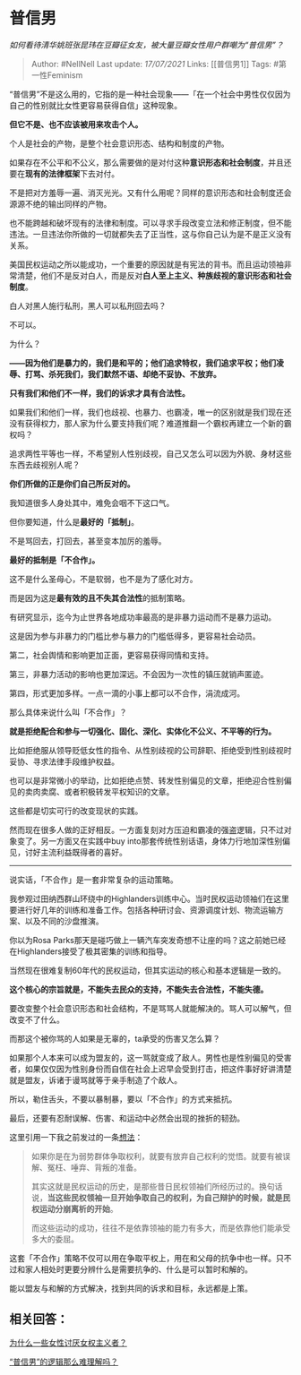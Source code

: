 # 普信男
*如何看待清华姚班张昆玮在豆瓣征女友，被大量豆瓣女性用户群嘲为“普信男”？*

> Author: #NellNell 
Last update: *17/07/2021* 
Links: [[普信男1]]
Tags:  #第一性Feminism 
  

“普信男”不是这么用的，它指的是一种社会现象——「在一个社会中男性仅仅因为自己的性别就比女性更容易获得自信」这种现象。

**但它不是、也不应该被用来攻击个人。**

个人是社会的产物，是整个社会意识形态、结构和制度的产物。

如果存在不公平和不公义，那么需要做的是对付这种**意识形态和社会制度**，并且还要在**现有的法律框架**下去对付。

不是把对方羞辱一遍、消灭光光。又有什么用呢？同样的意识形态和社会制度还会源源不绝的输出同样的产物。

也不能跨越和破坏现有的法律和制度。可以寻求手段改变立法和修正制度，但不能违法。一旦违法你所做的一切就都失去了正当性，这与你自己认为是不是正义没有关系。

美国民权运动之所以能成功，一个重要的原因就是有宪法的背书。而且运动领袖非常清楚，他们不是反对白人，而是反对**白人至上主义、种族歧视的意识形态和社会制度**。

白人对黑人施行私刑，黑人可以私刑回去吗？

不可以。

为什么？

**——因为他们是暴力的，我们是和平的；他们追求特权，我们追求平权；他们凌辱、打骂、杀死我们，我们默然不语、却绝不妥协、不放弃。**

**只有我们和他们不一样，我们的诉求才具有合法性。**

如果我们和他们一样，我们也歧视、也暴力、也霸凌，唯一的区别就是我们现在还没有获得权力，那人家为什么要支持我们呢？难道推翻一个霸权再建立一个新的霸权吗？

追求两性平等也一样，不希望别人性别歧视，自己又怎么可以因为外貌、身材这些东西去歧视别人呢？

**你们所做的正是你们自己所反对的。**

我知道很多人身处其中，难免会咽不下这口气。

但你要知道，什么是**最好的「抵制」**。

不是骂回去，打回去，甚至变本加厉的羞辱。

**最好的抵制是「不合作」。**

这不是什么圣母心，不是软弱，也不是为了感化对方。

而是因为这是**最有效的且不失其合法性**的抵制策略。

有研究显示，迄今为止世界各地成功率最高的是非暴力运动而不是暴力运动。

这是因为参与非暴力的门槛比参与暴力的门槛低得多，更容易社会动员。

第二，社会舆情和影响更加正面，更容易获得同情和支持。

第三，非暴力活动的影响也更加深远。不会因为一次性的镇压就销声匿迹。

第四，形式更加多样。一点一滴的小事上都可以不合作，涓流成河。

那么具体来说什么叫「不合作」？

**就是拒绝配合和参与一切强化、固化、深化、实体化不公义、不平等的行为。**

比如拒绝服从领导贬低女性的指令、从性别歧视的公司辞职、拒绝受到性别歧视时妥协、寻求法律手段维护权益。

也可以是非常微小的举动，比如拒绝点赞、转发性别偏见的文章，拒绝迎合性别偏见的卖肉卖腐、或者积极转发平权知识的文章。

这些都是切实可行的改变现状的实践。

然而现在很多人做的正好相反。一方面复刻对方压迫和霸凌的强盗逻辑，只不过对象变了。另一方面又在实践中buy into那套传统性别话语，身体力行地加深性别偏见，讨好主流利益既得者的喜好。

---

说实话，「不合作」是一套非常复杂的运动策略。

我参观过田纳西群山环绕中的Highlanders训练中心。当时民权运动领袖们在这里要进行好几年的训练和准备工作。包括各种研讨会、资源调度计划、物流运输方案、以及不同的沙盘推演。

你以为Rosa Parks那天是碰巧做上一辆汽车突发奇想不让座的吗？这之前她已经在Highlanders接受了极其密集的训练和指导。

当然现在很难复制60年代的民权运动，但其实运动的核心和基本逻辑是一致的。

**这个核心的宗旨就是，不能失去民众的支持，不能失去合法性，不能失德。**

要改变整个社会意识形态和社会结构，不是骂骂人就能解决的。骂人可以解气，但改变不了什么。

而那这个被你骂的人如果是无辜的，ta承受的伤害又怎么算？

如果那个人本来可以成为盟友的，这一骂就变成了敌人。男性也是性别偏见的受害者，如果仅仅因为性别身份而自信在社会上迟早会受到打击，把这件事好好讲清楚就是盟友，诉诸于谩骂就等于亲手制造了个敌人。

所以，勒住舌头，不要以暴制暴，要以「不合作」的方式来抵抗。

最后，还要有忍耐误解、伤害、和运动中必然会出现的挫折的韧劲。

这里引用一下我之前发过的一条[想法](http://www.zhihu.com/pin/1338452031263731713)：

> 如果你是在为弱势群体争取权利，就要有放弃自己权利的觉悟。就要有被误解、冤枉、唾弃、背叛的准备。  
>   
> 其实这就是民权运动的历史，是那些昔日民权领袖们所经历过的。换句话说，**当这些民权领袖一旦开始争取自己的权利，为自己辩护的时候，就是民权运动分崩离析的开始**。  
>   
> 而这些运动的成功，往往不是依靠领袖的能力有多大，而是依靠他们能承受多大的委屈。

这套「不合作」策略不仅可以用在争取平权上，用在和父母的抗争中也一样。只不过和家人相处时更要分辨什么是需要抗争的、什么是可以暂时和解的。

能以盟友与和解的方式解决，找到共同的诉求和目标，永远都是上策。

  

## 相关回答：

[为什么一些女性讨厌女权主义者？](https://www.zhihu.com/question/358620487/answer/1445006147)

[“普信男”的逻辑那么难理解吗？](https://zhuanlan.zhihu.com/p/360222546)